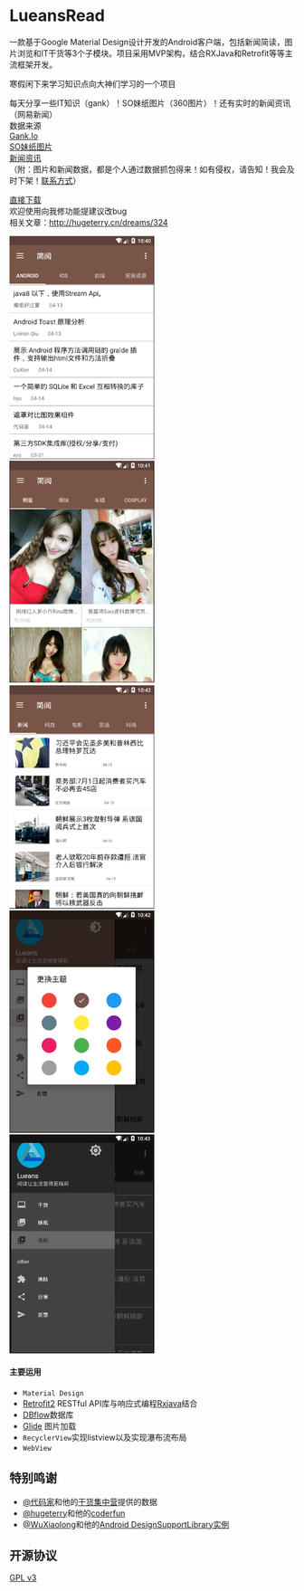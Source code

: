 # LueansRead
一款基于Google Material Design设计开发的Android客户端，包括新闻简读，图片浏览和IT干货等3个子模块。项目采用MVP架构，结合RXJava和Retrofit等等主流框架开发。

寒假闲下来学习知识点向大神们学习的一个项目<br>

每天分享一些IT知识（gank）！SO妹纸图片（360图片）！还有实时的新闻资讯（网易新闻）<br>
数据来源<br>
[Gank.Io](http://gank.io/)<br>
[SO妹纸图片](http://image.so.com/?src=tab_web)<br>
[新闻资讯](http://news.163.com/)<br>
（附：图片和新闻数据，都是个人通过数据抓包得来！如有侵权，请告知！我会及时下架！[联系方式](http://weibo.com/5599619390/profile?rightmod=1&wvr=6&mod=personinfo)）<br>


[直接下载](https://fir.im/r7ts)<br>
欢迎使用向我修功能提建议改bug<br>
相关文章：http://hugeterry.cn/dreams/324

<img src="showUI/jianyue_1.png" width="256" />
<img src="showUI/jianyue_2.png" width="256" />
<img src="showUI/jianyue_3.png" width="256" /><br>
<img src="showUI/jianyue_4.png" width="256" />
<img src="showUI/jianyue_5.png" width="256" /><br>

#### 主要运用
- `Material Design`
- [Retrofit2](https://square.github.io/retrofit/) RESTful API库与响应式编程[Rxjava](https://github.com/ReactiveX/RxJava)结合
- [DBflow](https://github.com/Raizlabs/DBFlow)数据库
- [Glide](https://github.com/bumptech/glide) 图片加载
- `RecyclerView`实现listview以及实现瀑布流布局
- `WebView`

## 特别鸣谢

- [@代码家](http://weibo.com/u/1628291124)和他的[干货集中营](http://gank.io)提供的数据
- [@hugeterry](http://weibo.com/drak11t)和他的[coderfun](https://github.com/hugeterry/coderfun)
- [@WuXiaolong](http://wuxiaolong.me)和他的[Android DesignSupportLibrary实例](https://github.com/hugeterry/coderfun)


## 开源协议

[GPL v3](LICENSE)
